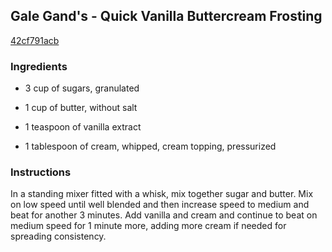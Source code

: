 ## Gale Gand's - Quick Vanilla Buttercream Frosting

[42cf791acb](http://www.food.com/recipe/gale-gands-quick-vanilla-buttercream-frosting-396314)

### Ingredients

 - 3 cup of sugars, granulated

 - 1 cup of butter, without salt

 - 1 teaspoon of vanilla extract

 - 1 tablespoon of cream, whipped, cream topping, pressurized

### Instructions

In a standing mixer fitted with a whisk, mix together sugar and butter. Mix on low speed until well blended and then increase speed to medium and beat for another 3 minutes. Add vanilla and cream and continue to beat on medium speed for 1 minute more, adding more cream if needed for spreading consistency.